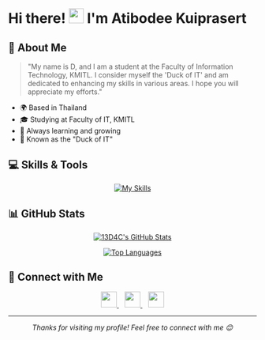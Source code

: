 # Hi there! <img src="https://user-images.githubusercontent.com/18350557/176309783-0785949b-9127-417c-8b55-ab5a4333674e.gif" width="30"> I'm Atibodee Kuiprasert

## 🦆 About Me
> "My name is D, and I am a student at the Faculty of Information Technology, KMITL. I consider myself the 'Duck of IT' and am dedicated to enhancing my skills in various areas. I hope you will appreciate my efforts."

- 🌍 Based in Thailand
- 🎓 Studying at Faculty of IT, KMITL
- 🌱 Always learning and growing
- 🦆 Known as the "Duck of IT"

## 💻 Skills & Tools
<div align="center">

[![My Skills](https://skillicons.dev/icons?i=js,html,css,py,cpp,figma,ai,ps,pr,ae,tensorflow)](https://skillicons.dev)

</div>

## 📊 GitHub Stats
<div align="center">

[![13D4C's GitHub Stats](https://github-readme-stats.vercel.app/api?username=13D4C&show_icons=true&theme=merko)](https://github.com/13D4C/github-readme-stats)

[![Top Languages](https://github-readme-stats.vercel.app/api/top-langs/?username=13D4C&layout=compact&theme=merko)](https://github.com/13D4C/github-readme-stats)

</div>

## 🤝 Connect with Me
<div align="center">

<a href="https://www.facebook.com/profile.php?id=100016991280897" target="_blank">
  <img src="https://raw.githubusercontent.com/danielcranney/readme-generator/main/public/icons/socials/facebook.svg" width="32" height="32" />
</a>
&nbsp;&nbsp;
<a href="https://www.github.com/13D4C" target="_blank">
  <img src="https://raw.githubusercontent.com/danielcranney/readme-generator/main/public/icons/socials/github.svg" width="32" height="32" />
</a>
&nbsp;&nbsp;
<a href="http://www.instagram.com/anan13_crow.pt/" target="_blank">
  <img src="https://raw.githubusercontent.com/danielcranney/readme-generator/main/public/icons/socials/instagram.svg" width="32" height="32" />
</a>

</div>

---
<div align="center">
  <i>Thanks for visiting my profile! Feel free to connect with me 😊</i>
</div>
